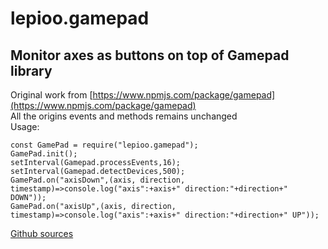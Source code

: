 # lepioo.gamepad

## Monitor axes as buttons on top of Gamepad library

Original work from [https://www.npmjs.com/package/gamepad](https://www.npmjs.com/package/gamepad)<br>
All the origins events and methods remains unchanged<br>
Usage:
```
const GamePad = require("lepioo.gamepad");
GamePad.init();
setInterval(Gamepad.processEvents,16);
setInterval(Gamepad.detectDevices,500);
GamePad.on("axisDown",(axis, direction, timestamp)=>console.log("axis":+axis+" direction:"+direction+" DOWN"));
GamePad.on("axisUp",(axis, direction, timestamp)=>console.log("axis":+axis+" direction:"+direction+" UP"));
```
[Github sources](https://github.com/lePioo/lepioo.gamepad)
